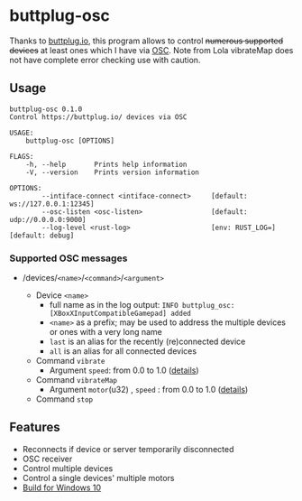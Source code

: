 # buttplug-osc

Thanks to [buttplug.io](https://buttplug.io/), this program allows to control
~~numerous supported devices~~ at least ones which I have via [OSC](https://en.wikipedia.org/wiki/Open_Sound_Control).
Note from Lola vibrateMap does not have complete error checking use with caution.

## Usage

```shell
buttplug-osc 0.1.0
Control https://buttplug.io/ devices via OSC

USAGE:
    buttplug-osc [OPTIONS]

FLAGS:
    -h, --help       Prints help information
    -V, --version    Prints version information

OPTIONS:
        --intiface-connect <intiface-connect>     [default: ws://127.0.0.1:12345]
        --osc-listen <osc-listen>                 [default: udp://0.0.0.0:9000]
        --log-level <rust-log>                    [env: RUST_LOG=]  [default: debug]
```

### Supported OSC messages

* /devices/`<name>`/`<command>`/`<argument>`

  * Device `<name>`
    * full name as in the log output: `INFO buttplug_osc: [XBoxXInputCompatibleGamepad] added`
    * `<name>` as a prefix; may be used to address the multiple devices or ones with a very long name
    * `last` is an alias for the recently (re)connected device
    * `all` is an alias for all connected devices
  * Command `vibrate`
    * Argument `speed`: from 0.0 to 1.0 ([details](https://docs.rs/buttplug/3.0.0/buttplug/client/device/enum.VibrateCommand.html#variant.Speed))
  * Command `vibrateMap` 
    * Argument `motor`(u32) , `speed` : from 0.0 to 1.0 ([details](https://docs.rs/buttplug/3.0.0/buttplug/client/device/enum.VibrateCommand.html#variant.SpeedMap))
  * Command `stop`

## Features

* Reconnects if device or server temporarily disconnected
* OSC receiver
* Control multiple devices
* Control a single devices' multiple motors
* [Build for Windows 10](https://github.com/AlexanderPavlenko/buttplug-osc/releases/latest/download/buttplug-osc.exe)
